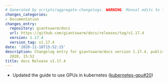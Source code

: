 ```yaml
---
# Generated by scripts/aggregate-changelogs. WARNING: Manual edits to this files will be overwritten.
changes_categories:
- Documentation
changes_entry:
  repository: giantswarm/docs
  url: https://github.com/giantswarm/docs/releases/tag/v1.17.4
  version: 1.17.4
  version_tag: v1.17.4
date: '2020-11-18T15:52:15'
description: Changelog entry for giantswarm/docs version 1.17.4, published on 18 November
  2020, 15:52
title: docs Release v1.17.4
---
```


- Updated the guide to use GPUs in kubernetes ([kubernetes-gpu#20](https://github.com/giantswarm/kubernetes-gpu/pull/20))
